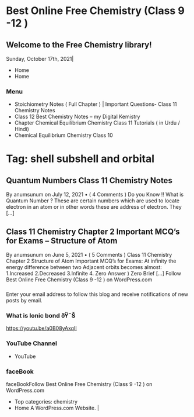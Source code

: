 #  Best Online Free Chemistry (Class 9 -12 )

##  Welcome to the Free Chemistry library!
Sunday, October 17th, 2021|
- Home
- Home

### Menu

- Stoichiometry Notes ( Full Chapter ) | Important Questions- Class 11 Chemistry Notes
- Class 12 Best Chemistry Notes – my Digital Kemistry
- Chapter Chemical Equilibrium Chemistry Class 11 Tutorials ( in Urdu / Hindi)
- Chemical Equilibrium Chemistry Class 10

# Tag: shell subshell and orbital

##  Quantum Numbers Class 11 Chemistry Notes
By anumsunum on July 12, 2021 • ( 4 Comments )
Do you Know !! What is Quantum Number ? These are certain numbers which are used
to locate electron in an atom or in other words these are address of electron. They
[…]

##  Class 11 Chemistry Chapter 2 Important MCQ’s for Exams – Structure of Atom
By anumsunum on June 5, 2021 • ( 5 Comments )
Class 11 Chemistry Chapter 2 Structure of Atom Important MCQ’s for Exams: At infinity
the energy difference between two Adjacent orbits becomes almost: 1.Increased 2.Decreased
3.Infinite 4. Zero Answer ) Zero Brief […]
Follow Best Online Free Chemistry (Class 9 -12 ) on WordPress.com
###

Enter your email address to follow this blog and receive notifications of new posts
by email.


### What is Ionic bond ðŸ˜Š
https://youtu.be/a0B08yAxqII
### YouTube Channel

-  YouTube

### faceBook
faceBookFollow Best Online Free Chemistry (Class 9 -12 ) on WordPress.com
- Top categories: chemistry
- Home
A WordPress.com Website. |
